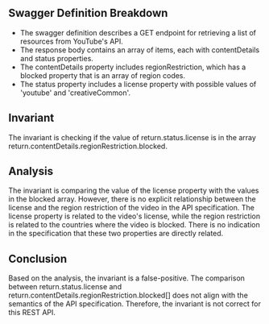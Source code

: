 ## Swagger Definition Breakdown
- The swagger definition describes a GET endpoint for retrieving a list of resources from YouTube's API.
- The response body contains an array of items, each with contentDetails and status properties.
- The contentDetails property includes regionRestriction, which has a blocked property that is an array of region codes.
- The status property includes a license property with possible values of 'youtube' and 'creativeCommon'.

## Invariant
The invariant is checking if the value of return.status.license is in the array return.contentDetails.regionRestriction.blocked.

## Analysis
The invariant is comparing the value of the license property with the values in the blocked array. However, there is no explicit relationship between the license and the region restriction of the video in the API specification. The license property is related to the video's license, while the region restriction is related to the countries where the video is blocked. There is no indication in the specification that these two properties are directly related.

## Conclusion
Based on the analysis, the invariant is a false-positive. The comparison between return.status.license and return.contentDetails.regionRestriction.blocked[] does not align with the semantics of the API specification. Therefore, the invariant is not correct for this REST API.
